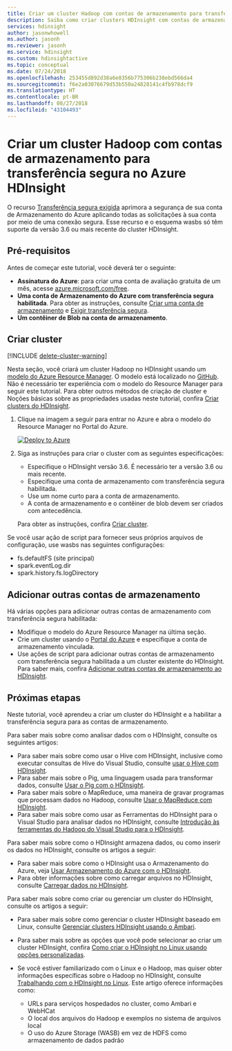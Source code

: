 ```yaml
---
title: Criar um cluster Hadoop com contas de armazenamento para transferência segura no Azure HDInsight
description: Saiba como criar clusters HDInsight com contas de armazenamento do Azure com transferência segura habilitada.
services: hdinsight
author: jasonwhowell
ms.author: jasonh
ms.reviewer: jasonh
ms.service: hdinsight
ms.custom: hdinsightactive
ms.topic: conceptual
ms.date: 07/24/2018
ms.openlocfilehash: 253455d892d38a6e8356b775306b238ebd566da4
ms.sourcegitcommit: f6e2a03076679d53b550a24828141c4fb978dcf9
ms.translationtype: HT
ms.contentlocale: pt-BR
ms.lasthandoff: 08/27/2018
ms.locfileid: "43104493"
---
```

# <a name="create-hadoop-cluster-with-secure-transfer-storage-accounts-in-azure-hdinsight"></a>Criar um cluster Hadoop com contas de armazenamento para transferência segura no Azure HDInsight

O recurso [Transferência segura exigida](../storage/common/storage-require-secure-transfer.md) aprimora a segurança de sua conta de Armazenamento do Azure aplicando todas as solicitações à sua conta por meio de uma conexão segura. Esse recurso e o esquema wasbs só têm suporte da versão 3.6 ou mais recente do cluster HDInsight. 

## <a name="prerequisites"></a>Pré-requisitos
Antes de começar este tutorial, você deverá ter o seguinte:

* **Assinatura do Azure**: para criar uma conta de avaliação gratuita de um mês, acesse [azure.microsoft.com/free](https://azure.microsoft.com/free).
* **Uma conta de Armazenamento do Azure com transferência segura habilitada**. Para obter as instruções, consulte [Criar uma conta de armazenamento](../storage/common/storage-quickstart-create-account.md) e [Exigir transferência segura](../storage/common/storage-require-secure-transfer.md).
* **Um contêiner de Blob na conta de armazenamento**. 

## <a name="create-cluster"></a>Criar cluster

[!INCLUDE [delete-cluster-warning](../../includes/hdinsight-delete-cluster-warning.md)]


Nesta seção, você criará um cluster Hadoop no HDInsight usando um [modelo do Azure Resource Manager](../azure-resource-manager/resource-group-template-deploy.md). O modelo está localizado no [GitHub](https://azure.microsoft.com/resources/templates/101-hdinsight-linux-with-existing-default-storage-account/). Não é necessário ter experiência com o modelo do Resource Manager para seguir este tutorial. Para obter outros métodos de criação de cluster e Noções básicas sobre as propriedades usadas neste tutorial, confira [Criar clusters do HDInsight](hdinsight-hadoop-provision-linux-clusters.md).

1. Clique na imagem a seguir para entrar no Azure e abra o modelo do Resource Manager no Portal do Azure. 
   
    <a href="https://portal.azure.com/#create/Microsoft.Template/uri/https%3A%2F%2Fraw.githubusercontent.com%2FAzure%2Fazure-quickstart-templates%2Fmaster%2F101-hdinsight-linux-with-existing-default-storage-account%2Fazuredeploy.json" target="_blank"><img src="./media/hdinsight-hadoop-linux-tutorial-get-started/deploy-to-azure.png" alt="Deploy to Azure"></a>

2. Siga as instruções para criar o cluster com as seguintes especificações: 

    - Especifique o HDInsight versão 3.6.  É necessário ter a versão 3.6 ou mais recente.
    - Especifique uma conta de armazenamento com transferência segura habilitada.
    - Use um nome curto para a conta de armazenamento.
    - A conta de armazenamento e o contêiner de blob devem ser criados com antecedência. 

    Para obter as instruções, confira [Criar cluster](hadoop/apache-hadoop-linux-tutorial-get-started.md#create-cluster). 

Se você usar ação de script para fornecer seus próprios arquivos de configuração, use wasbs nas seguintes configurações:

- fs.defaultFS (site principal)
- spark.eventLog.dir 
- spark.history.fs.logDirectory

## <a name="add-additional-storage-accounts"></a>Adicionar outras contas de armazenamento

Há várias opções para adicionar outras contas de armazenamento com transferência segura habilitada:

- Modifique o modelo do Azure Resource Manager na última seção.
- Crie um cluster usando o [Portal do Azure](https://portal.azure.com) e especifique a conta de armazenamento vinculada.
- Use ações de script para adicionar outras contas de armazenamento com transferência segura habilitada a um cluster existente do HDInsight.  Para saber mais, confira [Adicionar outras contas de armazenamento ao HDInsight](hdinsight-hadoop-add-storage.md).

## <a name="next-steps"></a>Próximas etapas
Neste tutorial, você aprendeu a criar um cluster do HDInsight e a habilitar a transferência segura para as contas de armazenamento.

Para saber mais sobre como analisar dados com o HDInsight, consulte os seguintes artigos:

* Para saber mais sobre como usar o Hive com HDInsight, inclusive como executar consultas de Hive do Visual Studio, consulte [usar o Hive com HDInsight][hdinsight-use-hive].
* Para saber mais sobre o Pig, uma linguagem usada para transformar dados, consulte [Usar o Pig com o HDInsight][hdinsight-use-pig].
* Para saber mais sobre o MapReduce, uma maneira de gravar programas que processam dados no Hadoop, consulte [Usar o MapReduce com HDInsight][hdinsight-use-mapreduce].
* Para saber mais sobre como usar as Ferramentas do HDInsight para o Visual Studio para analisar dados no HDInsight, consulte [Introdução às ferramentas do Hadoop do Visual Studio para o HDInsight](hadoop/apache-hadoop-visual-studio-tools-get-started.md).

Para saber mais sobre como o HDInsight armazena dados, ou como inserir os dados no HDInsight, consulte os artigos a seguir:

* Para saber mais sobre como o HDInsight usa o Armazenamento do Azure, veja [Usar Armazenamento do Azure com o HDInsight](hdinsight-hadoop-use-blob-storage.md).
* Para obter informações sobre como carregar arquivos no HDInsight, consulte [Carregar dados no HDInsight][hdinsight-upload-data].

Para saber mais sobre como criar ou gerenciar um cluster do HDInsight, consulte os artigos a seguir:

* Para saber mais sobre como gerenciar o cluster HDInsight baseado em Linux, consulte [Gerenciar clusters HDInsight usando o Ambari](hdinsight-hadoop-manage-ambari.md).
* Para saber mais sobre as opções que você pode selecionar ao criar um cluster HDInsight, confira [Como criar o HDInsight no Linux usando opções personalizadas](hdinsight-hadoop-provision-linux-clusters.md).
* Se você estiver familiarizado com o Linux e o Hadoop, mas quiser obter informações específicas sobre o Hadoop no HDInsight, consulte [Trabalhando com o HDInsight no Linux](hdinsight-hadoop-linux-information.md). Este artigo oferece informações como:
  
  * URLs para serviços hospedados no cluster, como Ambari e WebHCat
  * O local dos arquivos do Hadoop e exemplos no sistema de arquivos local
  * O uso do Azure Storage (WASB) em vez de HDFS como armazenamento de dados padrão

[1]: ../HDInsight/hadoop/apache-hadoop-visual-studio-tools-get-started.md

[hdinsight-provision]: hdinsight-provision-linux-clusters.md
[hdinsight-upload-data]: hdinsight-upload-data.md
[hdinsight-use-mapreduce]:hadoop/hdinsight-use-mapreduce.md
[hdinsight-use-hive]:hadoop/hdinsight-use-hive.md
[hdinsight-use-pig]:hadoop/hdinsight-use-pig.md
